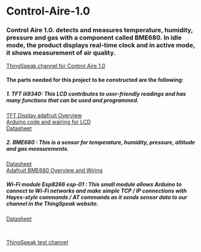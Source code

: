 # Control-Aire-1.0

### Control Aire 1.0. detects and measures temperature, humidity, pressure and gas with a component called BME680. In idle mode, the product displays real-time clock and in active mode, it shows measurement of air quality. ###

[ThingSpeak channel for Control Aire 1.0](https://thingspeak.com/channels/1222961/private_show)
<br /> 
 #### The parts needed for this project to be constructed are the following: ####
 ##### 1. TFT ili9340: This LCD contributes to user-friendly readings and has many functions that can be used and programmed.
 [TFT Display adafruit Overview ](https://learn.adafruit.com/2-2-tft-display/overview)
  <br /> 
 [Arduino code and wairing for LCD](https://learn.adafruit.com/2-2-tft-display?view=all)
  <br /> 
 [Datasheet](https://cdn-shop.adafruit.com/datasheets/ILI9340.pdf)
 <br /> 
#####  2. BME680 : This is a sensor for temperature, humidity, pressure, altitude and gas measurements. #####
 [Datasheet](https://cdn-shop.adafruit.com/product-files/3660/BME680.pdf)
  <br /> 
 [Adafruit BME680 Overview and Wiring](https://cdn-shop.adafruit.com/product-files/3660/BME680.pdf)
 <br /> 
 ##### Wi-Fi module Esp8266 esp-01 : This small module allows Arduino to connect to Wi-Fi networks and make simple TCP / IP connections with Hayes-style commands / AT commands as it sends sensor data to our channel in the ThingSpeak website.
  [Datasheet](http://www.microchip.ua/wireless/esp01.pdf)
  <br />
  

 <br />


[ThingSpeak test channel](https://thingspeak.com/channels/1223435/private_show "ThingSpeak test channel")



